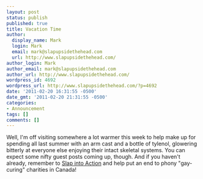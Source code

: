 ```yaml
---
layout: post
status: publish
published: true
title: Vacation Time
author:
  display_name: Mark
  login: Mark
  email: mark@slapupsidethehead.com
  url: http://www.slapupsidethehead.com/
author_login: Mark
author_email: mark@slapupsidethehead.com
author_url: http://www.slapupsidethehead.com/
wordpress_id: 4692
wordpress_url: http://www.slapupsidethehead.com/?p=4692
date: '2011-02-20 16:31:55 -0500'
date_gmt: '2011-02-20 21:31:55 -0500'
categories:
- Announcement
tags: []
comments: []
---
```

Well, I'm off visiting somewhere a lot warmer this week to help make up for spending all last summer with an arm cast and a bottle of tylenol, glowering bitterly at everyone else enjoying their intact skeletal systems. You can expect some nifty guest posts coming up, though. And if you haven't already, remember to [Slap into Action](http://www.slapupsidethehead.com/action/) and help put an end to phony "gay-curing" charities in Canada!

